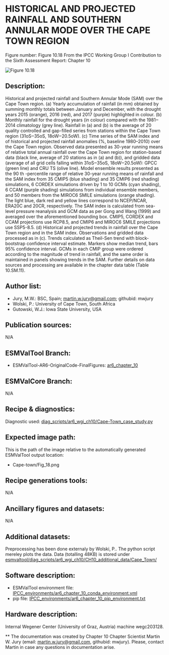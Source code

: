 HISTORICAL AND PROJECTED RAINFALL AND SOUTHERN ANNULAR MODE OVER THE CAPE TOWN REGION
=====================================================================================

Figure number: Figure 10.18
From the IPCC Working Group I Contribution to the Sixth Assessment Report: Chapter 10

![Figure 10.18](ar6_wg1_chap10_figure10_18_Cape_Town.png.png?raw=true)


Description:
------------
Historical and projected rainfall and Southern Annular Mode (SAM) over the Cape Town region. (a) Yearly accumulation of rainfall (in mm) obtained by summing monthly totals between January and December, with the drought years 2015 (orange), 2016 (red), and 2017 (purple) highlighted in colour. (b) Monthly rainfall for the drought years (in colour) compared with the 1981‒2014 climatology (grey line). Rainfall in (a) and (b) is the average of 20 quality controlled and gap-filled series from stations within the Cape Town region (31oS‒35oS, 18oW‒20.5oW). (c) Time series of the SAM index and of historical and projected rainfall anomalies (%, baseline 1980–2010) over the Cape Town region. Observed data presented as 30-year running means of relative total annual rainfall over the Cape Town region for station-based data (black line, average of 20 stations as in (a) and (b)), and gridded data (average of all grid cells falling within 31oS‒35oS, 18oW‒20.5oW): GPCC (green line) and CRU TS (olive line). Model ensemble results presented as the 90 th -percentile range of relative 30-year running means of rainfall and the SAM index from 35 CMIP5 (blue shading) and 35 CMIP6 (red shading) simulations, 6 CORDEX simulations driven by 1 to 10 GCMs (cyan shading), 6 CCAM (purple shading) simulations from individual ensemble members, and 50 members from the MIROC6 SMILE simulations (orange shading). The light blue, dark red and yellow lines correspond to NCEP/NCAR, ERA20C and 20CR, respectively. The SAM index is calculated from sea-level pressure reanalysis and GCM data as per Gong and Wang (1999) and averaged over the aforementioned bounding box. CMIP5, CORDEX and CCAM projections use RCP8.5, and CMIP6 and MIROC6 SMILE projections use SSP5-8.5. (d) Historical and projected trends in rainfall over the Cape Town region and in the SAM index. Observations and gridded data processed as in (c). Trends calculated as Theil-Sen trend with block-bootstrap confidence interval estimate. Markers show median trend, bars 95% confidence interval. GCMs in each CMIP group were ordered according to the magnitude of trend in rainfall, and the same order is maintained in panels showing trends in the SAM. Further details on data sources and
processing are available in the chapter data table (Table 10.SM.11).


Author list:
------------
- Jury, M.W.: BSC, Spain; martin.w.jury@gmail.com; githubid: mwjury
- Wolski, P.: University of Cape Town, South Africa
- Gutowski, W.J.: Iowa State University, USA


Publication sources:
--------------------
N/A


ESMValTool Branch:
------------------
- ESMValTool-AR6-OriginalCode-FinalFigures: [ar6_chapter_10](https://github.com/ipcc-wgi/ESMValTool-AR6-OriginalCode-FinalFigures/tree/ar6_chapter_10)


ESMValCore Branch:
------------------
N/A


Recipe & diagnostics:
---------------------
Diagnostic used: [diag_scripts/ar6_wgi_ch10/Cape-Town_case_study.py](https://github.com/ipcc-wgi/ESMValTool-AR6-OriginalCode-FinalFigures/blob/ar6_chapter_10/esmvaltool/diag_scripts/ar6_wgi_ch10/Cape-Town_case_study.py)


Expected image path:
--------------------
This is the path of the image relative to the automatically generated ESMValTool output location:
- Cape-town/Fig_18.png


Recipe generations tools:
-------------------------
N/A


Ancillary figures and datasets:
-------------------------------
N/A


Additional datasets:
--------------------
Preprocessing has been done externaly by Wolski, P.. The python script mereley plots the data. Data (totalling 48KB) is stored under
[esmvaltool/diag_scripts/ar6_wgi_ch10/CH10_additional_data/Cape_Town/](https://github.com/ipcc-wgi/ESMValTool-AR6-OriginalCode-FinalFigures/tree/ar6_chapter_10/esmvaltool/diag_scripts/ar6_wgi_ch10/CH10_additional_data/Cape_Town)


Software description:
---------------------
- ESMValTool environment file: [IPCC_environments/ar6_chapter_10_conda_environment.yml](https://github.com/ipcc-wgi/ESMValTool-AR6-OriginalCode-FinalFigures/blob/main/IPCC_environments/ar6_chapter_10_conda_environment.yml)
- pip file: [IPCC_environments/ar6_chapter_10_pip_environment.txt](https://github.com/ipcc-wgi/ESMValTool-AR6-OriginalCode-FinalFigures/blob/main/IPCC_environments/ar6_chapter_10_pip_environment.txt)


Hardware description:
---------------------
Internal Wegener Center (University of Graz, Austria) machine wegc203128.

** The documentation was created by Chapter 10 Chapter Scientist Martin W. Jury (email: martin.w.jury@gmail.com, githubid: mwjury). Please, contact Martin in case any questions in documentation arise.
